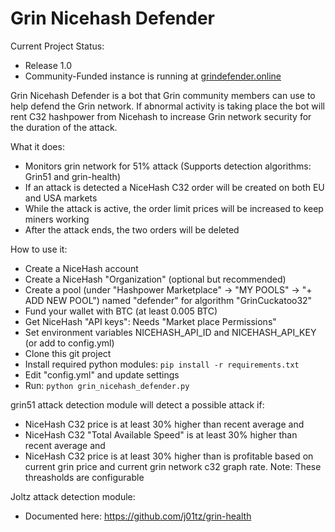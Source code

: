 # Grin Nicehash Defender

Current Project Status:
 * Release 1.0
 * Community-Funded instance is running at <a href="https://grindefender.online/">grindefender.online</a>

Grin Nicehash Defender is a bot that Grin community members can use to help defend the Grin network. If abnormal activity is taking place the bot will rent C32 hashpower from Nicehash to increase Grin network security for the duration of the attack.  

What it does:
  * Monitors grin network for 51% attack (Supports detection algorithms: Grin51 and grin-health)
  * If an attack is detected a NiceHash C32 order will be created on both EU and USA markets
  * While the attack is active, the order limit prices will be increased to keep miners working
  * After the attack ends, the two orders will be deleted

How to use it:
  * Create a NiceHash account
  * Create a NiceHash "Organization" (optional but recommended)
  * Create a pool (under "Hashpower Marketplace" -> "MY POOLS" -> "+ ADD NEW POOL") named "defender" for algorithm "GrinCuckatoo32"
  * Fund your wallet with BTC (at least 0.005 BTC)
  * Get NiceHash "API keys": Needs "Market place Permissions"
  * Set environment variables NICEHASH_API_ID and NICEHASH_API_KEY (or add to config.yml)
  * Clone this git project
  * Install required python modules: ```pip install -r requirements.txt```
  * Edit "config.yml" and update settings
  * Run: ```python grin_nicehash_defender.py```

grin51 attack detection module will detect a possible attack if:
  * NiceHash C32 price is at least 30% higher than recent average
and
  * NiceHash C32 "Total Available Speed" is at least 30% higher than recent average
and
  * NiceHash C32 price is at least 30% higher than is profitable based on current grin price and current grin network c32 graph rate.
Note:  These threasholds are configurable

Joltz attack detection module:
  * Documented here:  https://github.com/j01tz/grin-health
